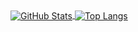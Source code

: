 <a href="https://github.com/luochen1990">
  <img align="center" alt="GitHub Stats" src="https://github-readme-stats.vercel.app/api?theme=blueberry&username=luochen1990&show_icons=true&include_all_commits=true" />
</a>
<a href="https://github.com/luochen1990">
  <img align="center" alt="Top Langs" src="https://github-readme-stats.vercel.app/api/top-langs/?theme=blueberry&username=luochen1990&langs_count=10&layout=compact" />
</a>

<!--
**luochen1990/luochen1990** is a ✨ _special_ ✨ repository because its `README.md` (this file) appears on your GitHub profile.


Wakatime Stats still not working.

check this to confirm it: https://github-readme-stats.vercel.app/api/wakatime?username=willianrod

<a href="https://github.com/luochen1990">
  <img align="center" alt="Wakatime Stats" src="https://github-readme-stats.vercel.app/api/wakatime/?theme=blueberry&username=luochen1990" />
</a>


DOC: https://github.com/anuraghazra/github-readme-stats
Theme: https://github.com/anuraghazra/github-readme-stats/blob/master/themes/README.md

-->
